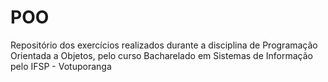# POO
Repositório dos exercícios realizados durante a disciplina de Programação Orientada a Objetos, pelo curso Bacharelado em Sistemas de Informação pelo IFSP - Votuporanga
